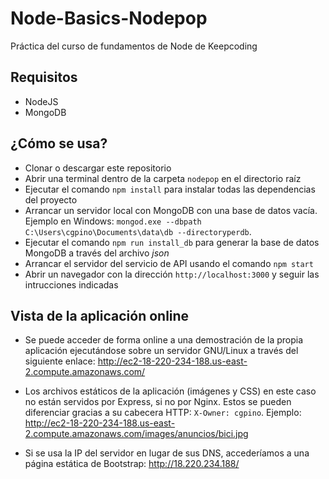 # Node-Basics-Nodepop
Práctica del curso de fundamentos de Node de Keepcoding

## Requisitos
* NodeJS
* MongoDB

## ¿Cómo se usa?
* Clonar o descargar este repositorio
* Abrir una terminal dentro de la carpeta `nodepop` en el directorio raíz
* Ejecutar el comando `npm install` para instalar todas las dependencias del proyecto
* Arrancar un servidor local con MongoDB con una base de datos vacía. Ejemplo en Windows: `mongod.exe --dbpath C:\Users\cgpino\Documents\data\db --directoryperdb`.
* Ejecutar el comando `npm run install_db` para generar la base de datos MongoDB a través del archivo *json*
* Arrancar el servidor del servicio de API usando el comando `npm start`
* Abrir un navegador con la dirección `http://localhost:3000` y seguir las intrucciones indicadas

## Vista de la aplicación online
* Se puede acceder de forma online a una demostración de la propia aplicación ejecutándose sobre un servidor GNU/Linux a través del siguiente enlace: http://ec2-18-220-234-188.us-east-2.compute.amazonaws.com/

* Los archivos estáticos de la aplicación (imágenes y CSS) en este caso no están servidos por Express, si no por Nginx. Estos se pueden diferenciar gracias a su cabecera HTTP: `X-Owner: cgpino`. Ejemplo: http://ec2-18-220-234-188.us-east-2.compute.amazonaws.com/images/anuncios/bici.jpg

* Si se usa la IP del servidor en lugar de sus DNS, accederíamos a una página estática de Bootstrap: http://18.220.234.188/
